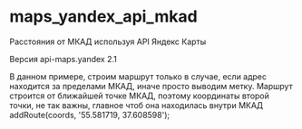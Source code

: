 # maps_yandex_api_mkad

Расстояния от МКАД используя API Яндекс Карты

Версия api-maps.yandex 2.1

В данном примере, строим маршрут только в случае, если адрес находится за пределами МКАД, иначе просто выводим метку.
Маршрут строится от ближайшей точке МКАД, поэтому координаты второй точки, не так важны, главное чтоб она находилась внутри МКАД addRoute(coords, '55.581719, 37.608598');
